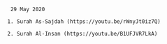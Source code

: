 
     29 May 2020
 
    1. Surah As-Sajdah (https://youtu.be/rWnyJt0iz7Q)

    2. Surah Al-Insan (https://youtu.be/B1UFJVR7LkA)
